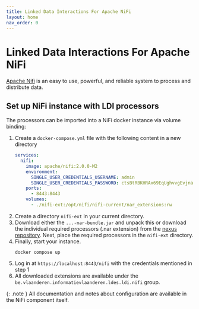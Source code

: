 ```yaml
---
title: Linked Data Interactions For Apache NiFi
layout: home
nav_order: 0
---
```


# Linked Data Interactions For Apache NiFi

[Apache Nifi] is an easy to use, powerful, and reliable system to process and distribute data.

## Set up NiFi instance with LDI processors

The processors can be imported into a NiFi docker instance via volume binding:

1. Create a `docker-compose.yml` file with the following content in a new directory
    ````yaml
    services:
      nifi:
        image: apache/nifi:2.0.0-M2
        environment:
          SINGLE_USER_CREDENTIALS_USERNAME: admin
          SINGLE_USER_CREDENTIALS_PASSWORD: ctsBtRBKHRAx69EqUghvvgEvjnaLjFEB
        ports:
          - 8443:8443
        volumes:
          - ./nifi-ext:/opt/nifi/nifi-current/nar_extensions:rw
    ````
2. Create a directory `nifi-ext` in your current directory.
3. Download either the `...-nar-bundle.jar` and unpack this or download the individual required processors (.nar extension) from the [nexus repository].
   Next, place the required processors in the `nifi-ext` directory.
4. Finally, start your instance.
    ````shell
    docker compose up
    ````
5. Log in at `https://localhost:8443/nifi` with the credentials mentioned in step 1
6. All downloaded extensions are available under the ``be.vlaanderen.informatievlaanderen.ldes.ldi.nifi`` group.

{: .note }
All documentation and notes about configuration are available in the NiFi component itself.

[Apache NiFi]: https://nifi.apache.org/
[nexus repository]: https://s01.oss.sonatype.org/#nexus-search;quick~be.vlaanderen.informatievlaanderen.ldes.ldi.nifi